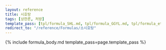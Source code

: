 ```yaml
---
layout: reference
title: 시호탕
tags: [상한론, 처방]
template_pass: [tpl/formula_SHL.md, tpl/formula_GGYL.md, tpl/formula_etc.md]
redirect_to: "/reference/Formulas/소시호탕"
---
```



{% include formula_body.md template_pass=page.template_pass %}
